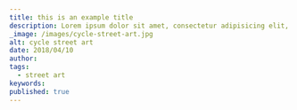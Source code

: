 ```yaml
---
title: this is an example title
description: Lorem ipsum dolor sit amet, consectetur adipisicing elit, sed do eiusmod tempor incididunt ut labore et dolore magna aliqua. Ut enim ad minim veniam, quis nostrud exercitation ullamco laboris nisi ut aliquip ex ea commodo consequat.
_image: /images/cycle-street-art.jpg
alt: cycle street art
date: 2018/04/10
author:
tags:
  - street art
keywords:
published: true
---
```

